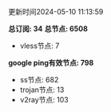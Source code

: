 更新时间2024-05-10 11:13:59

**总订阅: 34**
**总节点: 6508**
- vless节点: 7

**google ping有效节点: 798**
- ss节点: 682
- trojan节点: 13
- v2ray节点: 103
